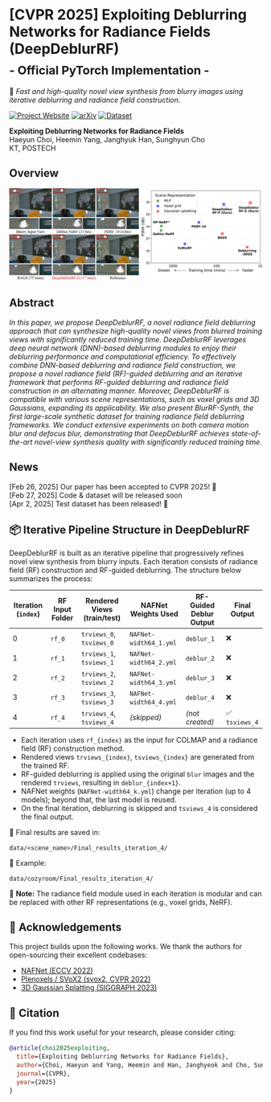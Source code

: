 # [CVPR 2025] Exploiting Deblurring Networks for Radiance Fields (DeepDeblurRF)<br><sub>- Official PyTorch Implementation -</sub>  
🎯 *Fast and high-quality novel view synthesis from blurry images using iterative deblurring and radiance field construction.*

[![Project Website](https://img.shields.io/badge/Project--blue)](https://haeyun-choi.github.io/DDRF_page/)
[![arXiv](https://img.shields.io/badge/arXiv--b31b1b.svg)](https://arxiv.org/abs/2502.14454)
[![Dataset](https://img.shields.io/badge/Dataset--green)](https://drive.google.com/drive/folders/12t5J8VW102c2eXuj90RY9nVw5Uyv2YQ8)

**Exploiting Deblurring Networks for Radiance Fields**  
Haeyun Choi, Heemin Yang, Janghyuk Han, Sunghyun Cho  
KT, POSTECH

## Overview
![Teaser image](./assets/teaser.png)

## Abstract
*In this paper, we propose DeepDeblurRF, a novel radiance field deblurring approach that can synthesize high-quality novel views from blurred training views with significantly reduced training time. DeepDeblurRF leverages deep neural network (DNN)-based deblurring modules to enjoy their deblurring performance and computational efficiency. To effectively combine DNN-based deblurring and radiance field construction, we propose a novel radiance field (RF)-guided deblurring and an iterative framework that performs RF-guided deblurring and radiance field construction in an alternating manner. Moreover, DeepDeblurRF is compatible with various scene representations, such as voxel grids and 3D Gaussians, expanding its applicability. We also present BlurRF-Synth, the first large-scale synthetic dataset for training radiance field deblurring frameworks. We conduct extensive experiments on both camera motion blur and defocus blur, demonstrating that DeepDeblurRF achieves state-of-the-art novel-view synthesis quality with significantly reduced training time.*

## News  
[Feb 26, 2025] Our paper has been accepted to CVPR 2025! 🎉  
[Feb 27, 2025] Code & dataset will be released soon  
[Apr 2, 2025] Test dataset has been released! 🚀

## 📦 Iterative Pipeline Structure in DeepDeblurRF

DeepDeblurRF is built as an iterative pipeline that progressively refines novel view synthesis from blurry inputs. Each iteration consists of radiance field (RF) construction and RF-guided deblurring. The structure below summarizes the process:

| Iteration (`index`) | RF Input Folder | Rendered Views (train/test) | NAFNet Weights Used       | RF-Guided Deblur Output | Final Output         |
|---------------------|------------------|-------------------------------|----------------------------|--------------------------|-----------------------|
| 0                   | `rf_0`           | `trviews_0`, `tsviews_0`     | `NAFNet-width64_1.yml`     | `deblur_1`               | ❌                    |
| 1                   | `rf_1`           | `trviews_1`, `tsviews_1`     | `NAFNet-width64_2.yml`     | `deblur_2`               | ❌                    |
| 2                   | `rf_2`           | `trviews_2`, `tsviews_2`     | `NAFNet-width64_3.yml`     | `deblur_3`               | ❌                    |
| 3                   | `rf_3`           | `trviews_3`, `tsviews_3`     | `NAFNet-width64_4.yml`     | `deblur_4`               | ❌                    |
| 4                   | `rf_4`           | `trviews_4`, `tsviews_4`     | *(skipped)*                | *(not created)*          | ✅ `tsviews_4`         |

- Each iteration uses `rf_{index}` as the input for COLMAP and a radiance field (RF) construction method.
- Rendered views `trviews_{index}`, `tsviews_{index}` are generated from the trained RF.
- RF-guided deblurring is applied using the original `blur` images and the rendered `trviews`, resulting in `deblur_{index+1}`.
- NAFNet weights (`NAFNet-width64_k.yml`) change per iteration (up to 4 models); beyond that, the last model is reused.
- On the final iteration, deblurring is skipped and `tsviews_4` is considered the final output.

📁 Final results are saved in:
```
data/<scene_name>/Final_results_iteration_4/
```

📁 Example:
```
data/cozyroom/Final_results_iteration_4/
```

🔄 **Note:** The radiance field module used in each iteration is modular and can be replaced with other RF representations (e.g., voxel grids, NeRF). 

## 🙏 Acknowledgements

This project builds upon the following works. We thank the authors for open-sourcing their excellent codebases:

- [NAFNet (ECCV 2022)](https://github.com/megvii-research/NAFNet)
- [Plenoxels / SVoX2 (svox2, CVPR 2022)](https://github.com/sxyu/svox2)
- [3D Gaussian Splatting (SIGGRAPH 2023)](https://github.com/graphdeco-inria/gaussian-splatting)

## 📖 Citation

If you find this work useful for your research, please consider citing:

```bibtex
@article{choi2025exploiting,
  title={Exploiting Deblurring Networks for Radiance Fields},
  author={Choi, Haeyun and Yang, Heemin and Han, Janghyeok and Cho, Sunghyun},
  journal={CVPR},
  year={2025}
}
```
